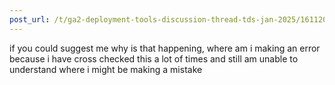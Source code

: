 ```yaml
---
post_url: /t/ga2-deployment-tools-discussion-thread-tds-jan-2025/161120/127
---
```

if you could suggest me why is that happening, where am i making an error because i have cross checked this a lot of times and still am unable to understand where i might be making a mistake